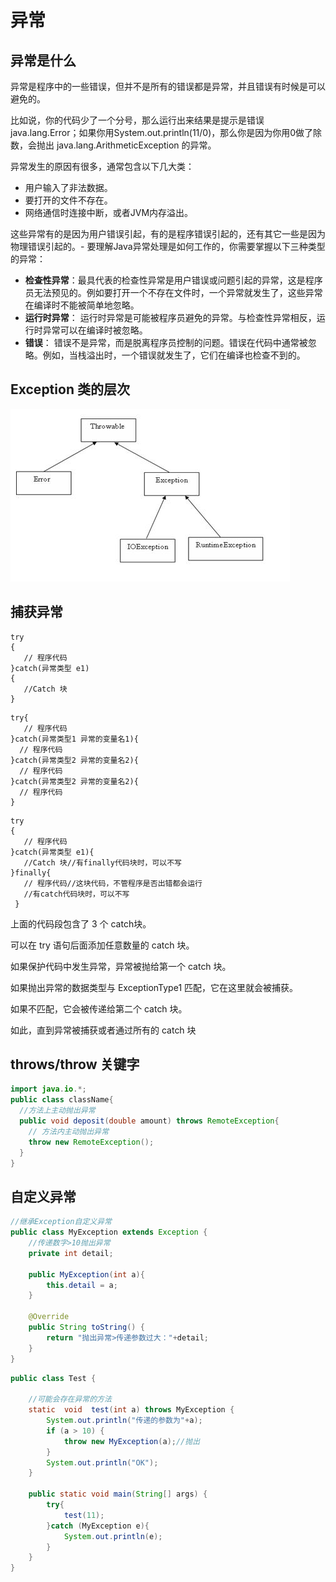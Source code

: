 # 异常

## 异常是什么

异常是程序中的一些错误，但并不是所有的错误都是异常，并且错误有时候是可以避免的。

比如说，你的代码少了一个分号，那么运行出来结果是提示是错误 java.lang.Error；如果你用System.out.println(11/0)，那么你是因为你用0做了除数，会抛出 java.lang.ArithmeticException 的异常。

异常发生的原因有很多，通常包含以下几大类：

* 用户输入了非法数据。
* 要打开的文件不存在。
* 网络通信时连接中断，或者JVM内存溢出。

这些异常有的是因为用户错误引起，有的是程序错误引起的，还有其它一些是因为物理错误引起的。-
要理解Java异常处理是如何工作的，你需要掌握以下三种类型的异常：

* **检查性异常**：最具代表的检查性异常是用户错误或问题引起的异常，这是程序员无法预见的。例如要打开一个不存在文件时，一个异常就发生了，这些异常在编译时不能被简单地忽略。
* **运行时异常**： 运行时异常是可能被程序员避免的异常。与检查性异常相反，运行时异常可以在编译时被忽略。
* **错误**： 错误不是异常，而是脱离程序员控制的问题。错误在代码中通常被忽略。例如，当栈溢出时，一个错误就发生了，它们在编译也检查不到的。

## Exception 类的层次

![](../../../.vuepress/public/img/base/java/advance/2.png)

## 捕获异常

```
try
{
   // 程序代码
}catch(异常类型 e1)
{
   //Catch 块
}
```

```
try{
   // 程序代码
}catch(异常类型1 异常的变量名1){
  // 程序代码
}catch(异常类型2 异常的变量名2){
  // 程序代码
}catch(异常类型2 异常的变量名2){
  // 程序代码
}
```

```
try
{
   // 程序代码
}catch(异常类型 e1){
   //Catch 块//有finally代码块时，可以不写
}finally{
   // 程序代码//这块代码，不管程序是否出错都会运行
   //有catch代码块时，可以不写
 }
```

上面的代码段包含了 3 个 catch块。

可以在 try 语句后面添加任意数量的 catch 块。

如果保护代码中发生异常，异常被抛给第一个 catch 块。

如果抛出异常的数据类型与 ExceptionType1 匹配，它在这里就会被捕获。

如果不匹配，它会被传递给第二个 catch 块。

如此，直到异常被捕获或者通过所有的 catch 块

## throws/throw 关键字

```java
import java.io.*;
public class className{
  //方法上主动抛出异常
  public void deposit(double amount) throws RemoteException{
    // 方法内主动抛出异常
    throw new RemoteException();
  }
}
```

## 自定义异常

```java
//继承Exception自定义异常
public class MyException extends Exception {
    //传递数字>10抛出异常
    private int detail;

    public MyException(int a){
        this.detail = a;
    }

    @Override
    public String toString() {
        return "抛出异常>传递参数过大："+detail;
    }
}
```

```java
public class Test {

    //可能会存在异常的方法
    static  void  test(int a) throws MyException {
        System.out.println("传递的参数为"+a);
        if (a > 10) {
            throw new MyException(a);//抛出
        }
        System.out.println("OK");
    }

    public static void main(String[] args) {
        try{
            test(11);
        }catch (MyException e){
            System.out.println(e);
        }
    }
}

```